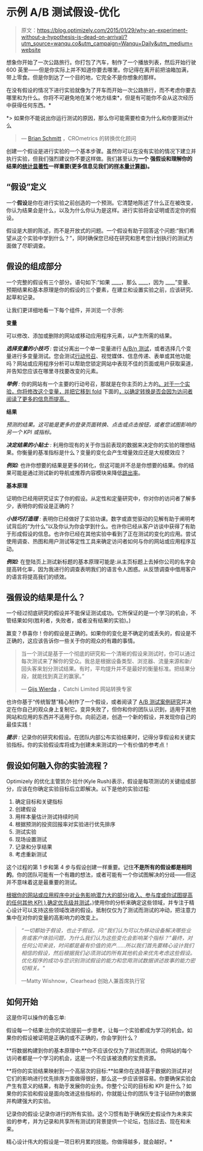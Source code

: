 # 示例 A/B 测试假设-优化

> 原文：<https://blog.optimizely.com/2015/01/29/why-an-experiment-without-a-hypothesis-is-dead-on-arrival/?utm_source=wanqu.co&utm_campaign=Wanqu+Daily&utm_medium=website>



想象你开始了一次公路旅行。你打包了汽车，制作了一个播放列表，然后开始行驶 600 英里——但是你实际上并不知道你要去哪里。你记得在离开前把油箱加满，带上零食。但是你到达了一个目的地，它完全不是你想象的那样。

在没有假设的情况下进行实验就像为了开车而开始一次公路旅行，而不考虑你要去哪里和为什么。你将不可避免地在某个地方结束*，但是有可能你不会从这次经历中获得任何东西。*

 *> 如果你不能说出你运行测试的原因，那么你可能需要检查为什么和你要测试什么
> 
> — [Brian Schmitt](https://twitter.com/techmirth) ，CROmetrics 的转换优化顾问

创建一个假设是进行实验的一个基本步骤。虽然你可以在没有实验的情况下建立并执行实验，但我们强烈建议你不要这样做。我们甚至认为**一个** **强假设和理解你的结果的[统计显著性](/optimization-glossary/statistical-significance/)一样重要(更多信息见我们的[样本量计算器](/sample-size-calculator/))。**

## **“假设”定义**

一个**假设**是你在进行实验之前创造的一个预测。它清楚地陈述了什么正在被改变，你认为结果会是什么，以及为什么你认为是这样。进行实验将会证明或否定你的假设。

假设是大胆的陈述，而不是开放式的问题。一个假设有助于回答这个问题:“我们希望从这个实验中学到什么？”，同时确保您已经在研究和思考您计划执行的测试方面做了尽职调查。

## **假设的组成部分**

一个完整的假设有三个部分。语句如下:“如果 ____，那么 ____，因为 ____”变量、预期结果和基本原理是你的假设的三个要素，在建立和设置实验之前，应该研究、起草和记录。

让我们更详细地看一下每个组件，并浏览一个示例:

**变量**

可以修改、添加或删除的网站或移动应用程序元素，以产生所需的结果。

***选择变量的小技巧*** *:* 尝试分离出一个单一变量进行 [A/B/n 测试](/optimization-glossary/abn-testing/)，或者选择几个变量进行多变量测试。您会测试[行动号召](/optimization-glossary/call-to-action/)、视觉媒体、信息传递、表单或其他功能吗？网站或应用程序分析可以帮助您锁定网站中表现不佳的页面或用户获取渠道，并告知您应该在哪里寻找要改变的元素。

***举例*** *:* 你的网站有一个主要的行动号召，那就是在你主页的上方的[。对于一个实验，你将修改这个变量，并把它移到 fold](/optimization-glossary/above-the-fold/) 下面的[，以确定转换是否会因为访问者阅读了更多的信息而提高。](/optimization-glossary/below-the-fold/)

**结果**

*预测的结果。这可能是更多的登录页面转换、点击或点击按钮，或者您试图影响的另一个 KPI 或指标。*

***决定结果的小贴士*** *:* 利用你现有的关于你当前表现的数据来决定你的实验的理想结果。你衡量的基准指标是什么？变量的变化会产生增量效应还是大规模效应？

***例如:*** 也许你想要的结果是更多的转化，但这可能并不总是你想要的结果。你的结果可能是通过测试新的导航或推荐内容模块来降低[跳出率](/optimization-glossary/bounce-rate/)。

**基本原理**

证明你已经用研究证实了你的假设。从定性和定量研究中，你对你的访问者了解多少，表明你的假设是正确的？

***小技巧打造理*** *:* 表明你已经做好了实验功课。数字或直觉驱动的见解有助于阐明考试背后的“为什么”以及你认为你会学到什么。也许你已经从客户访谈中获得了有助于形成假设的信息。也许你已经在其他实验中看到了正在测试的变化的应用。尝试使用调查、热图和用户测试等定性工具来确定访问者如何与你的网站或应用程序互动。

***例如:*** 在登陆页上测试新标题的基本原理可能是:从主页标题上去掉你公司的名字会提高转化率，因为我进行的调查表明我们的语言令人困惑。从反馈调查中借用客户的语言将提高我们的绩效。

## 强假设的结果是什么？

一个经过彻底研究的假设并不能保证测试成功。它所保证的是一个学习的机会，不管结果如何(胜利者，失败者，或者没有结果的实验)。)

赢变？恭喜你！你的假设是正确的。如果你的变化是不确定的或丢失的，假设是不正确的，这应该告诉你一些关于你的观众的有趣的事情。

> 当一个测试是基于一个彻底的研究和一个清晰的假设来测试时，你可以通过每次测试来了解你的受众。我总是根据设备类型、浏览器、流量来源和新/回头客来划分测试结果。有时，平均提升并不是最好的衡量标准。把结果分段，就能找到真正的赢家。”
> 
> — [Gijs Wierda](https://twitter.com/gijswierda) ，Catchi Limited 网站转换专家

也许你基于“传统智慧”精心制作了一个假设，或者阅读了 [A/B 测试案例研究](/category/casestudies/)并决定在你自己的观众身上复制它。变异失败了，但你和你的团队认识到，适用于其他网站和应用的东西并不适用于你。向前迈进，创造一个新的假设，并发现你自己的最佳实践！

***提示*** *:* 记录你的研究和假设。在团队内部公布实验结果时，记得分享假设和关键实验指标。你的实验假设库将成为创建未来测试的一个有价值的参考点！

## 假设如何融入你的实验流程？

Optimizely 的优化主管凯尔·拉什(Kyle Rush)表示，假设是每项测试的关键组成部分，应该在你确定实验目标后立即解决。以下是他的实验过程:

1.  确定目标和关键指标
2.  创建假设
3.  用样本量估计测试持续时间
4.  根据预测的投资回报率对实验进行优先排序
5.  测试实验
6.  现场设置测试
7.  记录和分享结果
8.  考虑重新测试

这个过程的第 1 步和第 4 步与假设创建一样重要。记住**不是所有的假设都是相同的**。你的团队可能有一个有趣的想法，或者可能有一个你试图解决的分歧——但这并不意味着这是最重要的测试。

[根据你的网站或应用程序中对业务影响潜力大的部分(收入、参与度或你试图提高的任何其他 KPI ),确定优先级并测试](/2015/01/28/how-to-prioritize-your-test-ideas-and-other-critical-questions/)。)使用你的分析来确定这些领域，并专注于精心设计可以支持这些领域改进的假设。抵制仅仅为了测试而测试的冲动，把注意力集中在对你的变量的高影响力的改变上。

> *“一切都始于假设，也止于假设。问:“我们认为可以为移动设备解决哪些业务或客户体验问题，为什么我们认为这些变化会影响某个指标？”最终，对任何公司来说，时间都是最有价值的资产……所以我们首先要精心设计我们相信的假设，然后根据我们必须测试的所有其他机会来优先考虑这些假设。优化程序的成功与您识别测试假设的能力和您用测试数据讲述故事的能力密切相关。"*
> 
> —Matty Wishnow，Clearhead 创始人兼首席执行官

## **如何开始**

这是你可以操作的备忘单:

假设每一个结果:比你的实验提前一步思考，让每一个实验都成为学习的机会。如果你的假设被证明是正确的或不正确的，你会学到什么？

**将数据构建到你的基本原理中:**你不应该仅仅为了测试而测试。你网站的每个访问者都是一个学习的机会，这是一个不应该被浪费的宝贵资源。

**将你的实验结果映射到一个高层次的目标:**如果你在选择基于数据的测试并对它们的影响进行优先排序方面做得很好，那么这一步应该很容易。你要确保实验会产生有意义的结果，有助于发展你的业务。你整个公司的目标和 KPI 是什么？如果你的实验和假设是面向改进这些指标的，你就能让你的团队专注于钻研你的数据并构建强大的实验。

记录你的假设:记录你进行的所有实验。这个习惯有助于确保历史假设作为未来实验的参考，并为记录和共享所有测试的背景提供一个论坛，包括过去、现在和未来。

精心设计伟大的假设是一项日积月累的技能。你做得越多，就会越好。* 